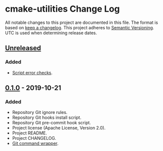 # cmake-utilities Change Log
All notable changes to this project are documented in this file.
The format is based on [keep a changelog](https://keepachangelog.com/en/1.0.0/).
This project adheres to [Semantic Versioning](https://semver.org/).
UTC is used when determining release dates.

## [Unreleased](https://github.com/apcountryman/cmake-utilities/compare/master...develop)
### Added
- [Script error checks](https://github.com/apcountryman/cmake-utilities/issues/5).

## [0.1.0](https://github.com/apcountryman/cmake-utilities/compare/bbe12cb90fbd5cdbaf82aa2da95572bff2db90ea...0.1.0) - 2019-10-21
### Added
- Repository Git ignore rules.
- Repository Git hooks install script.
- Repository Git pre-commit hook script.
- Project license (Apache License, Version 2.0).
- Project README.
- Project CHANGELOG.
- [Git command wrapper](https://github.com/apcountryman/cmake-utilities/issues/1).
